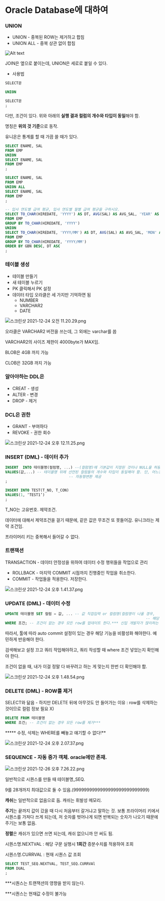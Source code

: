 # Oracle Database에 대하여

### UNION

- UNION - 중복된 ROW는 제거하고 합침
- UNION ALL - 중복 상관 없이 합침

![Alt text](/Users/paikjonghun/GitHub/TIL/Database/Oracle-Database/UNION.png)

JOIN은 옆으로 붙이는데, UNION은 세로로 붙일 수 있다.

- 사용법

```sql
SELECT문

UNION

SELECT문
;
```

다만, 조건이 있다. 위와 아래의 **실행 결과 컬럼의 개수와 타입이 동일**해야 함.

명칭은 **위의 것 기준**으로 동작.

유니온은 통계를 할 때 가끔 쓸 때가 있다.

```sql
SELECT ENAME, SAL
FROM EMP
UNION
SELECT ENAME, SAL
FROM EMP
;

SELECT ENAME, SAL
FROM EMP
UNION ALL
SELECT ENAME, SAL
FROM EMP
;

-- 입사 연도별 급여 평균, 입사 연도별 월별 급여 평균을 구하시오.
SELECT TO_CHAR(HIREDATE, 'YYYY') AS DT, AVG(SAL) AS AVG_SAL, 'YEAR' AS GBN
FROM EMP
GROUP BY TO_CHAR(HIREDATE, 'YYYY')
UNION
SELECT TO_CHAR(HIREDATE, 'YYYY/MM') AS DT, AVG(SAL) AS AVG_SAL, 'MON' AS GBN
FROM EMP 
GROUP BY TO_CHAR(HIREDATE, 'YYYY/MM')
ORDER BY GBN DESC, DT ASC
;
```

### 테이블 생성

- 테이블 만들기
- 새 테이블 누르기
- PK 클릭해서 PK 설정
- 데이터 타입 오라클은 세 가지만 기억하면 됨
    - NUMBER
    - VARCHAR2
    - DATE

![스크린샷 2021-12-24 오전 11.20.29.png](https://s3-us-west-2.amazonaws.com/secure.notion-static.com/d06d2954-2d52-417d-b6d3-3b405f89edb0/스크린샷_2021-12-24_오전_11.20.29.png)

오라클은 VARCHAR2 버전을 쓰는데, 그 외에는 varchar를 씀

VARCHAR2의 사이즈 제한이 4000byte가 MAX임.

BLOB은 4GB 까지 가능

CLOB은 32GB 까지 가능

### 알아야하는 DDL은

- CREAT - 생성
- ALTER - 변경
- DROP - 제거

### DCL은 권한

- GRANT - 부여하다
- REVOKE - 권한 회수

![스크린샷 2021-12-24 오후 12.11.25.png](https://s3-us-west-2.amazonaws.com/secure.notion-static.com/a004a73e-9335-4068-8767-0490281e1f88/스크린샷_2021-12-24_오후_12.11.25.png)

### INSERT (DML) - 데이터 추가

```sql
INSERT  INTO 테이블명(컬럼명, ...) --(컬럼명)에 기본값이 지정된 것이나 NULL을 허용한 것은 생략가능
VALUES(값,...) -- 테이블명 뒤에 선언된 컬럼들의 개수와 타입이 동일해야 함. 단, 어느정도
							 -- 자동형변환 제공
;

INSERT INTO TEST(T_NO, T_CON)
VALUES(1, ‘TEST1’)
;
```

T_NO는 고유번호. 제약조건.

데이터에 대해서 제약조건을 걸기 때문에, 같은 값은 무조건 또 못들어감. 유니크라는 제약 조건임.

프라이머리 키는 중복해서 들어갈 수 없다.

### 트랜잭션

TRANSACTION - 데이터 안정성을 위하여 데이터 수정 행위들을 작업으로 관리

- ROLLBACK - 마지막 COMMIT 시점까지 진행중인 작업을 취소한다.
- COMMIT - 작업들을 적용한다. 저장한다.

![스크린샷 2021-12-24 오후 1.41.37.png](https://s3-us-west-2.amazonaws.com/secure.notion-static.com/8f47533f-8377-45b4-b50a-4bc653c53f30/스크린샷_2021-12-24_오후_1.41.37.png)

### **UPDATE (DML) - 데이터 수정**

```sql
UPDATE 테이블명 SET 컬럼 = 값, ... -- 값 직접입력 or 컬럼명(컬럼명이 나올 경우, 
																-- 해당 ROW에 컬럼의 값을 넣어준다.
WHERE 조건; -- 조건이 없는 경우 모든 row를 업데이트 한다.*** 신입 개발자가 많이하는 실수
```

따라서, 툴에 따라 auto commit 설정이 있는 경우 해당 기능을 비활성화 해야한다. 예민하게 반응해야 한다.

검색해보고 설정 끄고 쿼리 작업해야하고, 쿼리 작성할 때 where 조건 넣었는지 확인해야 한다.

조건이 없을 때, 내가 이걸 정말 다 바꾸려고 하는 게 맞는지 한번 더 확인해야 함.

![스크린샷 2021-12-24 오후 1.48.54.png](https://s3-us-west-2.amazonaws.com/secure.notion-static.com/bcdaea5b-be03-4534-acb3-8c9899eb1eb9/스크린샷_2021-12-24_오후_1.48.54.png)

### DELETE (DML) - ROW를 제거

SELECT와 닮음 - 하지만 DELETE 뒤에 아무것도 안 들어가는 이유 : row를 삭제하는 것이므로 컬럼 정보 필요 X)

```sql
DELETE FROM 테이블명
WHERE 조건; -- 조건이 없는 경우 모든 row를 제거***
```

***** 수정, 삭제는 WHERE를 빼놓고 얘기할 수 없다!**

![스크린샷 2021-12-24 오후 2.07.37.png](https://s3-us-west-2.amazonaws.com/secure.notion-static.com/4973250a-3950-4db1-bbec-1ad069490648/스크린샷_2021-12-24_오후_2.07.37.png)

### SEQUENCE - 자동 증가 객체. oracle에만 존재.

![스크린샷 2021-12-26 오후 7.26.22.png](https://s3-us-west-2.amazonaws.com/secure.notion-static.com/a20986aa-b071-4d89-a240-aec62c9ade3e/스크린샷_2021-12-26_오후_7.26.22.png)

일반적으로 시퀀스를 만들 때 테이블명_SEQ.

9를 28개까지 최대값으로 둘 수 있음.(9999999999999999999999999999)

**캐쉬**는 일반적으로 없음으로 둠. 캐쉬는 휘발성 메모리. 

**주기**는 끝까지 값이 갔을 때 다시 처음부터 갈거냐고 말하는 것. 보통 프라이머리 키에서 시퀀스를 가져다 쓰게 되는데, 저 숫자를 벗어나게 되면 반복되는 숫자가 나오기 때문에 주기는 보통 없음.

**정렬**은 캐쉬가 있으면 쓰면 되는데, 캐쉬 없으니까 안 써도 됨.

시퀀스명.NEXTVAL : 해당 구문 실행시 **1회간** 증분수치를 적용하여 조회

시퀀스명.CURRVAL : 현재 시퀀스 값 조회

```sql
SELECT TEST_SEQ.NEXTVAL, TEST_SEQ.CURRVAl
FROM DUAL
;
```

***시퀀스는 트랜잭션의 영향을 받지 않는다.

***시퀀스는 현재값 수정이 불가능